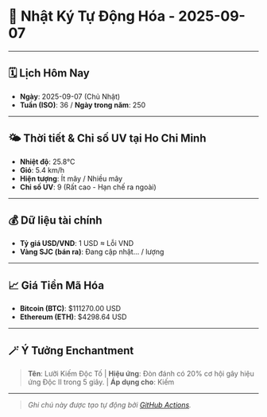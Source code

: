 # 🚀 Nhật Ký Tự Động Hóa - 2025-09-07

---
<!-- CALENDAR-MODULE -->
## 🗓️ Lịch Hôm Nay
- **Ngày**: 2025-09-07 (Chủ Nhật)
- **Tuần (ISO)**: 36 / **Ngày trong năm**: 250

---
<!-- WEATHER-UV-MODULE -->
## 🌤️ Thời tiết & Chỉ số UV tại Ho Chi Minh
- **Nhiệt độ**: 25.8°C
- **Gió**: 5.4 km/h
- **Hiện tượng**: Ít mây / Nhiều mây
- **Chỉ số UV**: 9 (Rất cao - Hạn chế ra ngoài)

---
<!-- FINANCE-MODULE -->
## 💰 Dữ liệu tài chính
- **Tỷ giá USD/VND**: 1 USD ≈ Lỗi VND
- **Vàng SJC (bán ra)**: Đang cập nhật... / lượng

---
<!-- CRYPTO-MODULE -->
## 📈 Giá Tiền Mã Hóa
- **Bitcoin (BTC)**: $111270.00 USD
- **Ethereum (ETH)**: $4298.64 USD

---
<!-- ENCHANTMENT-MODULE -->
## 🪄 Ý Tưởng Enchantment
> **Tên**: Lưỡi Kiếm Độc Tố | **Hiệu ứng**: Đòn đánh có 20% cơ hội gây hiệu ứng Độc II trong 5 giây. | **Áp dụng cho**: Kiếm

---
<!-- FOOTER-MODULE -->
> *Ghi chú này được tạo tự động bởi [GitHub Actions](https://github.com/features/actions).*
